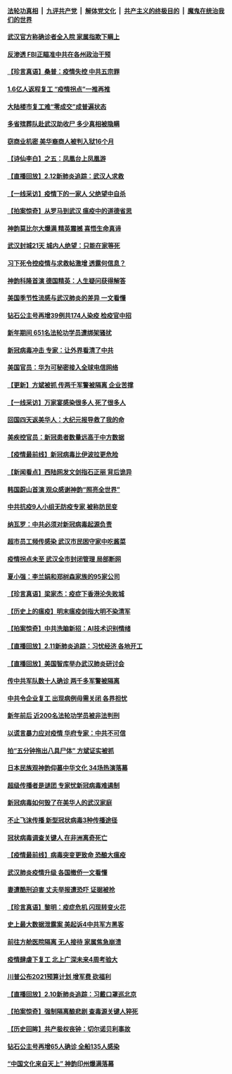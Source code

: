 ####  [法轮功真相](../../../../basic/blob/master/README.md?t=02130726) &nbsp;|&nbsp; [九评共产党](../../../../9ping.md/blob/master/README.md?t=02130726) &nbsp;|&nbsp; [解体党文化](../../../../jtdwh.md/blob/master/README.md?t=02130726)  &nbsp;|&nbsp; [共产主义的终极目的](../../../../gczydzjmd.md/blob/master/README.md?t=02130726) &nbsp;|&nbsp; [魔鬼在统治我们的世界](../../../../mgztzwmdsj.md/blob/master/README.md?t=02130726) 

#### [武汉官方称确诊者全入院 家属指欺下瞒上](../pages/nf4514/n11864466.md?t=02130726) 

#### [反渗透 FBI正瞄准中共在各州政治干预](../pages/nf4514/n11864300.md?t=02130726) 

#### [【珍言真语】桑普：疫情失控 中共五宗罪](../pages/nf4514/n11864157.md?t=02130726) 

#### [1.6亿人返程复工 “疫情拐点”一推再推](../pages/nf4514/n11864186.md?t=02130726) 

#### [大陆楼市复工难“零成交”成普遍状态](../pages/nf4514/n11864106.md?t=02130726) 

#### [多省殡葬队赴武汉助收尸 多少真相被隐瞒](../pages/nf4514/n11864132.md?t=02130726) 

#### [窃商业机密 美华裔商人被判入狱16个月](../pages/nf4514/n11863911.md?t=02130726) 

#### [【诗仙李白】之五：凤凰台上凤凰游](../pages/nf4514/n11825542.md?t=02130726) 

#### [【直播回放】2.12新肺炎追踪：武汉人求救](../pages/nf4514/n11863579.md?t=02130726) 

#### [【一线采访】疫情下的一家人 父绝望中自杀](../pages/nf4514/n11862799.md?t=02130726) 

#### [【拍案惊奇】从罗马到武汉 瘟疫中的道德省思](../pages/nf4514/n11862534.md?t=02130726) 

#### [神韵莫比尔大爆满 精英震撼 喜悟生命真谛](../pages/nf4514/n11863143.md?t=02130726) 

#### [武汉封城21天 城内人绝望：只能在家等死](../pages/nf4514/n11863041.md?t=02130726) 

#### [习下死令控疫情与求救帖激增 透露何信息？](../pages/nf4514/n11862416.md?t=02130726) 

#### [神韵科隆首演 德国精英：人生疑问获得解答](../pages/nf4514/n11862993.md?t=02130726) 

#### [美国季节性流感与武汉肺炎的差异 一文看懂](../pages/nf4514/n11862428.md?t=02130726) 

#### [钻石公主号再增39例共174人染疫 检疫官中招](../pages/nf4514/n11862422.md?t=02130726) 

#### [新年期间 651名法轮功学员遭绑架骚扰](../pages/nf4514/n11860941.md?t=02130726) 

#### [新冠病毒冲击 专家：让外界看清了中共](../pages/nf4514/n11862280.md?t=02130726) 

#### [美国官员：华为可秘密接入全球电信网络](../pages/nf4514/n11862122.md?t=02130726) 

#### [【更新】方斌被抓 传两千军警被隔离 企业苦撑](../pages/nf4514/n11801312.md?t=02130726) 

#### [【一线采访】万家宴感染很多人 死了很多人](../pages/nf4514/n11862088.md?t=02130726) 

#### [回国四天返美华人：大纪元报导救了我的命](../pages/nf4514/n11862181.md?t=02130726) 

#### [美疾控官员：新冠患者数量远高于中方数据](../pages/nf4514/n11862256.md?t=02130726) 

#### [【疫情最前线】新冠病毒比伊波拉更危险](../pages/nf4514/n11862199.md?t=02130726) 

#### [【新闻看点】西陆网发文剑指石正丽 背后诡异](../pages/nf4514/n11861792.md?t=02130726) 

#### [韩国蔚山首演 观众感谢神韵“照亮全世界”](../pages/nf4514/n11862134.md?t=02130726) 

#### [中共抗疫9人小组无防疫专家 被称防民变](../pages/nf4514/n11861315.md?t=02130726) 

#### [纳瓦罗：中共必须对新冠病毒起源负责](../pages/nf4514/n11861810.md?t=02130726) 

#### [超市员工频传感染 武汉市民困守家中吃酱菜](../pages/nf4514/n11859619.md?t=02130726) 

#### [疫情拐点未至 武汉全市封闭管理 局部断网](../pages/nf4514/n11861690.md?t=02130726) 

#### [夏小强：李兰娟和郑树森家族的95家公司](../pages/nf4514/n11859600.md?t=02130726) 

#### [【珍言真语】梁家杰：疫症下香港沦失败城](../pages/nf4514/n11861588.md?t=02130726) 

#### [【历史上的瘟疫】明末瘟疫剑指大明不染清军](../pages/nf4514/n11859188.md?t=02130726) 

#### [【拍案惊奇】中共洗脑新招：AI技术识别情绪](../pages/nf4514/n11860089.md?t=02130726) 

#### [【直播回放】2.11新肺炎追踪：习忧经济 各地开工](../pages/nf4514/n11861169.md?t=02130726) 

#### [【直播回放】美国智库举办武汉肺炎研讨会](../pages/nf4514/n11859838.md?t=02130726) 

#### [传中共军队数十人确诊 两千多军警被隔离](../pages/nf4514/n11860992.md?t=02130726) 

#### [中共令企业复工 出现病例毋需关闭 各界担忧](../pages/nf4514/n11860563.md?t=02130726) 

#### [新年前后 近200名法轮功学员被非法判刑](../pages/nf4514/n11855720.md?t=02130726) 

#### [以谎言暴力应对疫情 华府专家：中共不可信](../pages/nf4514/n11859958.md?t=02130726) 

#### [拍“五分钟拖出八具尸体” 方斌证实被抓](../pages/nf4514/n11860090.md?t=02130726) 

#### [日本民族观神韵仰慕中华文化 34场热演落幕](../pages/nf4514/n11855394.md?t=02130726) 

#### [超级传播者是谜团 专家忧新冠病毒难遏制](../pages/nf4514/n11859686.md?t=02130726) 

#### [新冠病毒如何毁了在美华人的武汉家庭](../pages/nf4514/n11859524.md?t=02130726) 

#### [不止飞沫传播 新型冠状病毒3种传播途径](../pages/nf4514/n11859060.md?t=02130726) 

#### [冠状病毒调查关键人 在非洲离奇死亡](../pages/nf4514/n11859798.md?t=02130726) 

#### [【疫情最前线】病毒突变更致命 恐酿大瘟疫](../pages/nf4514/n11859604.md?t=02130726) 

#### [武汉肺炎疫情升级 各国撤侨一文看懂](../pages/nf4514/n11859313.md?t=02130726) 

#### [妻遭酷刑迫害 丈夫举报遭恐吓 证据被抢](../pages/nf4514/n11858478.md?t=02130726) 

#### [【珍言真语】黎明：疫症危机 闪现转变火花](../pages/nf4514/n11859199.md?t=02130726) 

#### [史上最大数据泄露案 美起诉4中共军方黑客](../pages/nf4514/n11859115.md?t=02130726) 

#### [前往方舱医院隔离 无人接待 家属焦急崩溃](../pages/nf4514/n11859068.md?t=02130726) 

#### [疫情肆虐下复工 北上广深未来4周考验大](../pages/nf4514/n11859066.md?t=02130726) 

#### [川普公布2021预算计划 增军费 砍福利](../pages/nf4514/n11859012.md?t=02130726) 

#### [【直播回放】2.10新肺炎追踪：习戴口罩巡北京](../pages/nf4514/n11858548.md?t=02130726) 

#### [【拍案惊奇】强制隔离酿悲剧 查毒源关键人猝死](../pages/nf4514/n11857100.md?t=02130726) 

#### [【历史回眸】共产极权丧钟：切尔诺贝利事故](../pages/nf4514/n11856340.md?t=02130726) 

#### [钻石公主号再增65人确诊 全船135人感染](../pages/nf4514/n11857366.md?t=02130726) 

#### [“中国文化来自天上” 神韵印州爆满落幕](../pages/nf4514/n11858094.md?t=02130726) 

